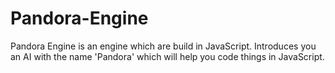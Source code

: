 # Pandora-Engine
Pandora Engine is an engine which are build in JavaScript. Introduces you an AI with the name 'Pandora' which will help you code
things in JavaScript. 
